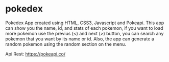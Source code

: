 # pokedex
Pokedex App created using HTML, CSS3, Javascript and Pokeapi. This app can show you the name, id, and stats of each pokemon, if you want to load more pokemon use the previus (<) and next (>) button, you can search any pokemon that you want by its name or id. Also, the app can generate a random pokemon using the random section on the menu.

Api Rest: https://pokeapi.co/
